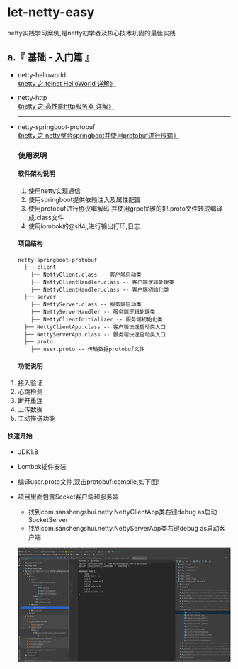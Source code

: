 # let-netty-easy
netty实践学习案例,是netty初学者及核心技术巩固的最佳实践


## a.『 基础 - 入门篇 』
- netty-helloworld<br>
  [《netty 之 telnet HelloWorld 详解》](https://github.com/sanshengshui/netty-learning-example/tree/master/netty-helloworld)<br>

- netty-http<br>
  [《netty 之 高性能http服务器 详解》](https://github.com/sanshengshui/netty-learning-example/tree/master/netty-http)<br>

  ------

- netty-springboot-protobuf<br>
  [《netty 之 netty整合springboot并使用protobuf进行传输》](https://github.com/sanshengshui/netty-learning-example/tree/master/netty-springboot-protobuf)<br>

  ### 使用说明



  #### 软件架构说明

  1. 使用netty实现通信
  2. 使用springboot提供依赖注入及属性配置
  3. 使用protobuf进行协议编解码,并使用grpc优雅的把.proto文件转成编译成.class文件
  4. 使用lombok的@slf4j,进行输出打印,日志.

  #### 项目结构

  ```
  netty-springboot-protobuf
    ├── client
      ├── NettyClient.class -- 客户端启动类
      ├── NettyClientHandler.class -- 客户端逻辑处理类
      ├── NettyClientHandler.class -- 客户端初始化类
    ├── server 
      ├── NettyServer.class -- 服务端启动类
      ├── NettyServerHandler -- 服务端逻辑处理类
      ├── NettyClientInitializer -- 服务端初始化类
    ├── NettyClientApp.class -- 客户端快速启动类入口
    ├── NettyServerApp.class -- 服务端快速启动类入口
    ├── proto
      ├── user.proto -- 传输数据protobuf文件
  ```



  #### 功能说明

1. 接入验证
2. 心跳检测
3. 断开重连
4. 上传数据
5. 主动推送功能

  #### 快速开始

- JDK1.8

- Lombok插件安装

- 编译user.proto文件,双击protobuf:compile,如下图!

- 项目里面包含Socket客户端和服务端

  - 找到com.sanshengshui.netty.NettyClientApp类右键debug as启动SocketServer
  - 找到com.sanshengshui.netty.NettyServerApp类右键debug as启动客户端

  ![protobuf](pic/protobuf.jpg)

